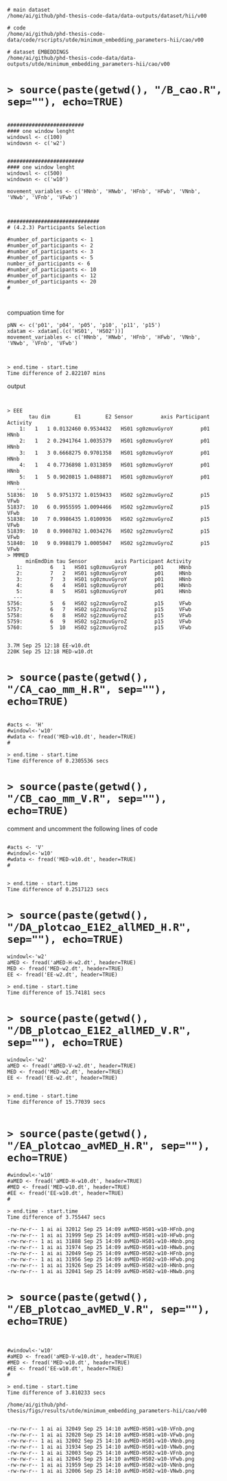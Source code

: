 
```
# main dataset
/home/ai/github/phd-thesis-code-data/data-outputs/dataset/hii/v00 

# code
/home/ai/github/phd-thesis-code-data/code/rscripts/utde/minimum_embedding_parameters-hii/cao/v00 

# dataset EMBEDDINGS
/home/ai/github/phd-thesis-code-data/data-outputs/utde/minimum_embedding_parameters-hii/cao/v00 
```







# `> source(paste(getwd(), "/B_cao.R", sep=""), echo=TRUE)`

```

#########################
#### one window lenght
windowsl <- c(100)
windowsn <- c('w2')


#########################
#### one window lenght
windowsl <- c(500)
windowsn <- c('w10')

movement_variables <- c('HNnb', 'HNwb', 'HFnb', 'HFwb', 'VNnb', 'VNwb', 'VFnb', 'VFwb')



##############################
# (4.2.3) Participants Selection

#number_of_participants <- 1
#number_of_participants <- 2
#number_of_participants <- 3
#number_of_participants <- 5
number_of_participants <- 6
#number_of_participants <- 10
#number_of_participants <- 12
#number_of_participants <- 20
#



```




compuation time for
```
pNN <- c('p01', 'p04', 'p05', 'p10', 'p11', 'p15')
xdatam <- xdatam[.(c('HS01', 'HS02'))] 
movement_variables <- c('HNnb', 'HNwb', 'HFnb', 'HFwb', 'VNnb', 'VNwb', 'VFnb', 'VFwb')
```



```


> end.time - start.time
Time difference of 2.822107 mins

```

output

```


> EEE
       tau dim        E1        E2 Sensor         axis Participant Activity
    1:   1   1 0.0132460 0.9534432   HS01 sg0zmuvGyroY         p01     HNnb
    2:   1   2 0.2941764 1.0035379   HS01 sg0zmuvGyroY         p01     HNnb
    3:   1   3 0.6668275 0.9701358   HS01 sg0zmuvGyroY         p01     HNnb
    4:   1   4 0.7736898 1.0313859   HS01 sg0zmuvGyroY         p01     HNnb
    5:   1   5 0.9020815 1.0488871   HS01 sg0zmuvGyroY         p01     HNnb
   ---                                                                     
51836:  10   5 0.9751372 1.0159433   HS02 sg2zmuvGyroZ         p15     VFwb
51837:  10   6 0.9955595 1.0094466   HS02 sg2zmuvGyroZ         p15     VFwb
51838:  10   7 0.9986435 1.0100936   HS02 sg2zmuvGyroZ         p15     VFwb
51839:  10   8 0.9908782 1.0034276   HS02 sg2zmuvGyroZ         p15     VFwb
51840:  10   9 0.9988179 1.0005047   HS02 sg2zmuvGyroZ         p15     VFwb
> MMMED
      minEmdDim tau Sensor         axis Participant Activity
   1:         6   1   HS01 sg0zmuvGyroY         p01     HNnb
   2:         7   2   HS01 sg0zmuvGyroY         p01     HNnb
   3:         7   3   HS01 sg0zmuvGyroY         p01     HNnb
   4:         6   4   HS01 sg0zmuvGyroY         p01     HNnb
   5:         8   5   HS01 sg0zmuvGyroY         p01     HNnb
  ---                                                       
5756:         5   6   HS02 sg2zmuvGyroZ         p15     VFwb
5757:         6   7   HS02 sg2zmuvGyroZ         p15     VFwb
5758:         6   8   HS02 sg2zmuvGyroZ         p15     VFwb
5759:         6   9   HS02 sg2zmuvGyroZ         p15     VFwb
5760:         5  10   HS02 sg2zmuvGyroZ         p15     VFwb


```



```
3.7M Sep 25 12:18 EE-w10.dt
220K Sep 25 12:18 MED-w10.dt
```













#  `> source(paste(getwd(), "/CA_cao_mm_H.R", sep=""), echo=TRUE)`

```

#acts <- 'H'
#windowl<-'w10'
#wdata <- fread('MED-w10.dt', header=TRUE)
#
```

```
> end.time - start.time
Time difference of 0.2305536 secs
```




# `> source(paste(getwd(), "/CB_cao_mm_V.R", sep=""), echo=TRUE)`


comment and uncomment the following lines of code
```

#acts <- 'V'
#windowl<-'w10'
#wdata <- fread('MED-w10.dt', header=TRUE)
#
```


```

> end.time - start.time
Time difference of 0.2517123 secs

```




# `> source(paste(getwd(), "/DA_plotcao_E1E2_allMED_H.R", sep=""), echo=TRUE)`

```
windowl<-'w2'
aMED <- fread('aMED-H-w2.dt', header=TRUE)
MED <- fread('MED-w2.dt', header=TRUE)
EE <- fread('EE-w2.dt', header=TRUE)
```



```
> end.time - start.time
Time difference of 15.74181 secs
```


# `> source(paste(getwd(), "/DB_plotcao_E1E2_allMED_V.R", sep=""), echo=TRUE)`


```
windowl<-'w2'
aMED <- fread('aMED-V-w2.dt', header=TRUE)
MED <- fread('MED-w2.dt', header=TRUE)
EE <- fread('EE-w2.dt', header=TRUE)
```

```

> end.time - start.time
Time difference of 15.77039 secs


```




# `> source(paste(getwd(), "/EA_plotcao_avMED_H.R", sep=""), echo=TRUE)`

```
#windowl<-'w10'
#aMED <- fread('aMED-H-w10.dt', header=TRUE)
#MED <- fread('MED-w10.dt', header=TRUE)
#EE <- fread('EE-w10.dt', header=TRUE)
#
```

```
> end.time - start.time
Time difference of 3.755447 secs
```



```
-rw-rw-r-- 1 ai ai 32012 Sep 25 14:09 avMED-HS01-w10-HFnb.png
-rw-rw-r-- 1 ai ai 31999 Sep 25 14:09 avMED-HS01-w10-HFwb.png
-rw-rw-r-- 1 ai ai 31888 Sep 25 14:09 avMED-HS01-w10-HNnb.png
-rw-rw-r-- 1 ai ai 31974 Sep 25 14:09 avMED-HS01-w10-HNwb.png
-rw-rw-r-- 1 ai ai 32049 Sep 25 14:09 avMED-HS02-w10-HFnb.png
-rw-rw-r-- 1 ai ai 31956 Sep 25 14:09 avMED-HS02-w10-HFwb.png
-rw-rw-r-- 1 ai ai 31926 Sep 25 14:09 avMED-HS02-w10-HNnb.png
-rw-rw-r-- 1 ai ai 32041 Sep 25 14:09 avMED-HS02-w10-HNwb.png
```


# `> source(paste(getwd(), "/EB_plotcao_avMED_V.R", sep=""), echo=TRUE)`


```


#windowl<-'w10'
#aMED <- fread('aMED-V-w10.dt', header=TRUE)
#MED <- fread('MED-w10.dt', header=TRUE)
#EE <- fread('EE-w10.dt', header=TRUE)
#

```



```
> end.time - start.time
Time difference of 3.810233 secs
```



`/home/ai/github/phd-thesis/figs/results/utde/minimum_embedding_parameters-hii/cao/v00`


```

-rw-rw-r-- 1 ai ai 32049 Sep 25 14:10 avMED-HS01-w10-VFnb.png
-rw-rw-r-- 1 ai ai 32020 Sep 25 14:10 avMED-HS01-w10-VFwb.png
-rw-rw-r-- 1 ai ai 32002 Sep 25 14:10 avMED-HS01-w10-VNnb.png
-rw-rw-r-- 1 ai ai 31934 Sep 25 14:10 avMED-HS01-w10-VNwb.png
-rw-rw-r-- 1 ai ai 32003 Sep 25 14:10 avMED-HS02-w10-VFnb.png
-rw-rw-r-- 1 ai ai 32045 Sep 25 14:10 avMED-HS02-w10-VFwb.png
-rw-rw-r-- 1 ai ai 31959 Sep 25 14:10 avMED-HS02-w10-VNnb.png
-rw-rw-r-- 1 ai ai 32006 Sep 25 14:10 avMED-HS02-w10-VNwb.png

```



